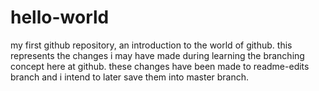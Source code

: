 # hello-world
my first github repository, an introduction to the world of github. 
this represents the changes i may have made during learning the branching concept here at github. these changes have been made to readme-edits branch and i intend to later save them into master branch. 
